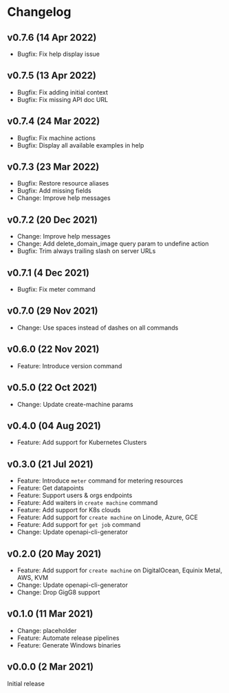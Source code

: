 # Changelog

## v0.7.6 (14 Apr 2022)

 - Bugfix: Fix help display issue

## v0.7.5 (13 Apr 2022)

 - Bugfix: Fix adding initial context
 - Bugfix: Fix missing API doc URL
 
## v0.7.4 (24 Mar 2022)

 - Bugfix: Fix machine actions
 - Bugfix: Display all available examples in help
 
## v0.7.3 (23 Mar 2022)

 - Bugfix: Restore resource aliases
 - Bugfix: Add missing fields
 - Change: Improve help messages

## v0.7.2 (20 Dec 2021)

 - Change: Improve help messages
 - Change: Add delete_domain_image query param to undefine action
 - Bugfix: Trim always trailing slash on server URLs

## v0.7.1 (4 Dec 2021)

 - Bugfix: Fix meter command

## v0.7.0 (29 Nov 2021)

 - Change: Use spaces instead of dashes on all commands

## v0.6.0 (22 Nov 2021)

 - Feature: Introduce version command

## v0.5.0 (22 Oct 2021)

 - Change: Update create-machine params

## v0.4.0 (04 Aug 2021)

 - Feature: Add support for Kubernetes Clusters

## v0.3.0 (21 Jul 2021)

 - Feature: Introduce `meter` command for metering resources
 - Feature: Get datapoints
 - Feature: Support users & orgs endpoints
 - Feature: Add waiters in `create machine` command
 - Feature: Add support for K8s clouds
 - Feature: Add support for `create machine` on Linode, Azure, GCE
 - Feature: Add support for `get job` command
 - Change: Update openapi-cli-generator

## v0.2.0 (20 May 2021)

 - Feature: Add support for `create machine` on DigitalOcean, Equinix Metal, AWS, KVM
 - Change: Update openapi-cli-generator
 - Change: Drop GigG8 support

## v0.1.0 (11 Mar 2021)

 - Change: placeholder
 - Feature: Automate release pipelines
 - Feature: Generate Windows binaries

## v0.0.0 (2 Mar 2021)

Initial release
